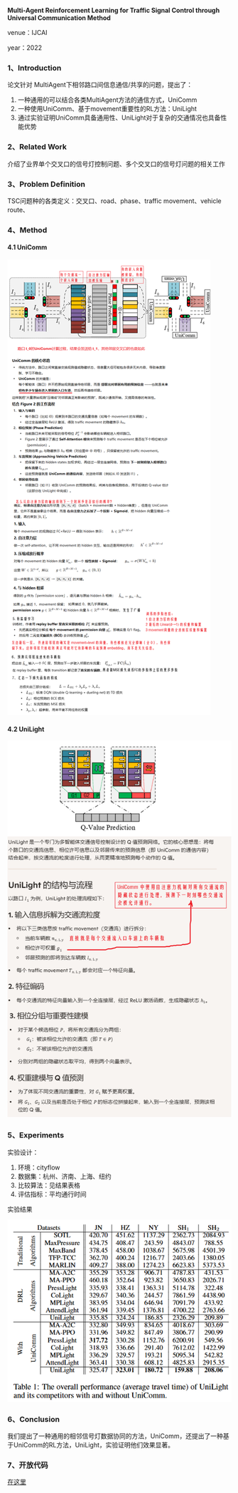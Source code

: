 **Multi-Agent Reinforcement Learning for Traffic Signal Control through Universal Communication Method**

venue：IJCAI

year：2022

### 1、Introduction

论文针对 MultiAgent下相邻路口间信息通信/共享的问题，提出了：

1. 一种通用的可以结合各类MultiAgent方法的通信方式，UniComm
2. 一种使用UniComm、基于movement重要性的RL方法：UniLight
3. 通过实验证明UniComm具备通用性、UniLight对于复杂的交通情况也具备性能优势

### 2、Related Work

介绍了业界单个交叉口的信号灯控制问题、多个交叉口的信号灯问题的相关工作

### 3、Problem Definition

TSC问题种的各类定义：交叉口、road、phase、traffic movement、vehicle route、

### 4、Method

#### 4.1 UniComm

![image-20250918192009978](img/image-20250918192009978.png)

#### 4.2 UniLight

![image-20250918195512077](img/image-20250918195512077.png)

### 5、Experiments

实验设计：

1. 环境：cityflow
2. 数据集：杭州、济南、上海、纽约
3. 比较算法：见结果表格
4. 评估指标：平均通行时间

实验结果

![image-20250918200836894](img/image-20250918200836894.png)

### 6、Conclusion

我们提出了一种通用的相邻信号灯数据协同的方法，UniComm，还提出了一种基于UniComm的RL方法，UniLight，实验证明他们效果显著。

### 7、开放代码

[在这里](https://github.com/zyr17/UniLight)